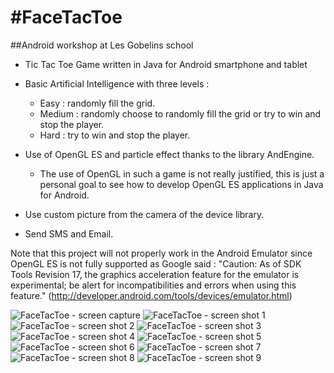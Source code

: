 #FaceTacToe
======================

##Android workshop at Les Gobelins school 

* Tic Tac Toe Game written in Java for Android smartphone and tablet

* Basic Artificial Intelligence with three levels :
	* Easy : randomly fill the grid.
	* Medium : randomly choose to randomly fill the grid or try to win and stop the player.
	* Hard : try to win and stop the player.

* Use of OpenGL ES and particle effect thanks to the library AndEngine.
	* The use of OpenGL in such a game is not really justified, this is just a personal goal to see how to develop OpenGL ES applications in Java for Android.

* Use custom picture from the camera of the device library.

* Send SMS and Email.

Note that this project will not properly work in the Android Emulator since OpenGL ES is not fully supported as Google said :
"Caution: As of SDK Tools Revision 17, the graphics acceleration feature for the emulator is experimental; be alert for incompatibilities and errors when using this feature." (http://developer.android.com/tools/devices/emulator.html)

![FaceTacToe - screen capture](https://raw.github.com/tonybeltramelli/FaceTacToe/master/printscreen/screenCapture.jpg)
![FaceTacToe - screen shot 1](https://raw.github.com/tonybeltramelli/FaceTacToe/master/printscreen/printScreen1.png)
![FaceTacToe - screen shot 2](https://raw.github.com/tonybeltramelli/FaceTacToe/master/printscreen/printScreen2.png)
![FaceTacToe - screen shot 3](https://raw.github.com/tonybeltramelli/FaceTacToe/master/printscreen/printScreen3.png)
![FaceTacToe - screen shot 4](https://raw.github.com/tonybeltramelli/FaceTacToe/master/printscreen/printScreen4.png)
![FaceTacToe - screen shot 5](https://raw.github.com/tonybeltramelli/FaceTacToe/master/printscreen/printScreen5.png)
![FaceTacToe - screen shot 6](https://raw.github.com/tonybeltramelli/FaceTacToe/master/printscreen/printScreen6.png)
![FaceTacToe - screen shot 7](https://raw.github.com/tonybeltramelli/FaceTacToe/master/printscreen/printScreen7.png)
![FaceTacToe - screen shot 8](https://raw.github.com/tonybeltramelli/FaceTacToe/master/printscreen/printScreen8.png)
![FaceTacToe - screen shot 9](https://raw.github.com/tonybeltramelli/FaceTacToe/master/printscreen/printScreen9.png)